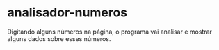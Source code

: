 # analisador-numeros
 Digitando alguns números na página, o programa vai analisar e mostrar alguns dados sobre esses números.
